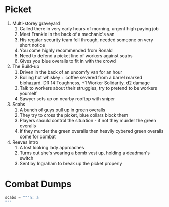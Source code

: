 # Picket
1. Multi-storey graveyard
	1. Called there in very early hours of morning, urgent high paying job
	2. Meet Frankie in the back of a mechanic's van
	3. His regular security team fell through, needed someone on very short notice
	4. You come highly recommended from Ronald
	5. Need to defend a picket line of workers against scabs
	6. Gives you blue overalls to fit in with the crowd
2. The Build-up
	1. Driven in the back of an uncomfy van for an hour
	2. Boiling hot whiskey + coffee severed from a barrel marked biohazard. DR 14 Toughness, +1 Worker Solidarity, d2 damage
	3. Talk to workers about their struggles, try to pretend to be workers yourself 
	4. Sawyer sets up on nearby rooftop with sniper
3. Scabs
	1. A bunch of guys pull up in green overalls
	2. They try to cross the picket, blue collars block them
	3. Players should control the situation - if not they murder the green overalls
	4. If they murder the green overalls then heavily cybered green overalls come for combat 
4. Reeves Intro
	1. A lost looking lady approaches
	2. Turns out she's wearing a bomb vest up, holding a deadman's switch
	3. Sent by Ingraham to break up the picket properly

# Combat Dumps
```py
scabs = """n: a 
"""
```

<!--stackedit_data:
eyJoaXN0b3J5IjpbLTc4MDA5NDM2LDMyMzA1MTk3OCwtMTg5Nz
U3Nzk5OSwtNDA5NzcxMTg0LC0xMzA3NjI3NDI5LC0xMjE0NTc3
MTUyLC03Nzc5MjQxMTksLTIwOTI1Mzk3OTMsLTE2NzY5ODQ2OD
QsLTEyNzM1Nzk4NzcsLTEyMDk3MDgyNTksMTg1OTM3NzY0LDgw
MTYxMDYzMCwtMTc4NDA0MDAyLDEzNDI5NDgxNDQsLTIwODg3ND
Y2MTIsNzMwOTk4MTE2XX0=
-->
